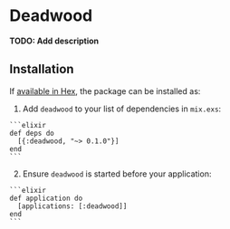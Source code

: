 # Deadwood

**TODO: Add description**

## Installation

If [available in Hex](https://hex.pm/docs/publish), the package can be installed as:

  1. Add `deadwood` to your list of dependencies in `mix.exs`:

    ```elixir
    def deps do
      [{:deadwood, "~> 0.1.0"}]
    end
    ```

  2. Ensure `deadwood` is started before your application:

    ```elixir
    def application do
      [applications: [:deadwood]]
    end
    ```

